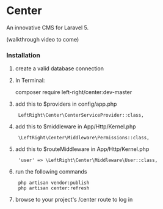 # Center
An innovative CMS for Laravel 5. 

(walkthrough video to come)

### Installation
1. create a valid database connection

2. In Terminal:

    composer require left-right/center:dev-master

3. add this to $providers in config/app.php

        LeftRight\Center\CenterServiceProvider::class,

5. add this to $middleware in App/Http/Kernel.php

		\LeftRight\Center\Middleware\Permissions::class,

6. add this to $routeMiddleware in App/Http/Kernel.php

		'user' => \LeftRight\Center\Middleware\User::class,

7. run the following commands
		
		php artisan vendor:publish
		php artisan center:refresh

8. browse to your project's /center route to log in

